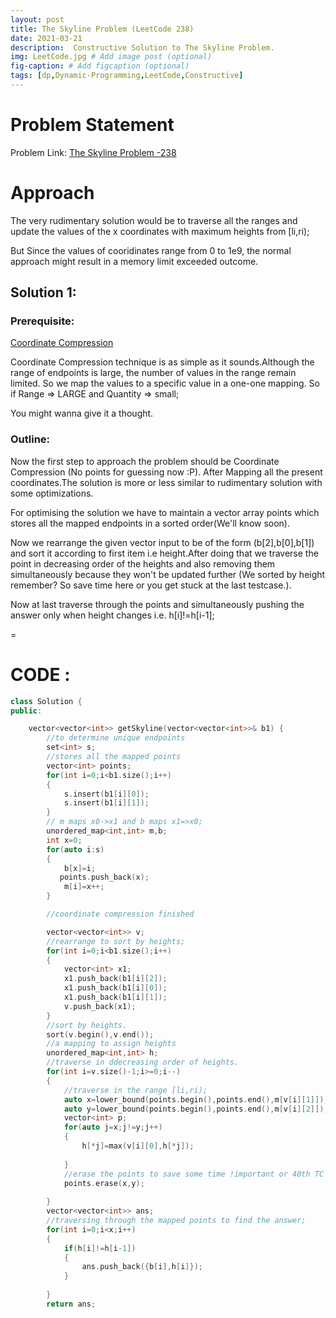 ```yaml
---
layout: post
title: The Skyline Problem (LeetCode 238)
date: 2021-03-21 
description:  Constructive Solution to The Skyline Problem.
img: LeetCode.jpg # Add image post (optional)
fig-caption: # Add figcaption (optional)
tags: [dp,Dynamic-Programming,LeetCode,Constructive]
---
```

# Problem Statement

Problem Link: [The Skyline Problem -238](https://leetcode.com/problems/the-skyline-problem/)

# Approach

The very rudimentary solution would be to traverse all the ranges and update the values of the x coordinates with maximum heights from [li,ri);

But Since the values of cooridinates range from 0 to 1e9, the normal approach might result in a memory limit exceeded outcome.


## Solution 1: 
### Prerequisite:
[Coordinate Compression](https://codeforces.com/blog/entry/23180)

Coordinate Compression technique is as simple as it sounds.Although the range of endpoints is large, the number of values in the range remain limited. So we map the values to a specific value in a one-one mapping.
So if Range => LARGE and Quantity => small; 

You might wanna give it a thought.

### Outline:
Now the first step to approach the problem should be Coordinate Compression (No points for guessing now :P).
After Mapping all the present coordinates.The solution is more or less similar to rudimentary solution with some optimizations.

For optimising the solution we have to maintain a vector array points which stores all the mapped endpoints in a sorted order(We'll know soon).

Now we rearrange the given vector input to be of the form (b[2],b[0],b[1]) and sort it according to first item i.e height.After doing that we traverse the point in decreasing order of the heights and also removing them simultaneously because they won't be updated further (We sorted by height remember? So save time here or you get stuck at the last testcase.).

Now at last traverse through the points and simultaneously pushing the answer only when height changes i.e. h[i]!=h[i-1];

=
# CODE :
``` cpp
class Solution {
public:

    vector<vector<int>> getSkyline(vector<vector<int>>& b1) {
        //to determine unique endpoints
        set<int> s;
        //stores all the mapped points
        vector<int> points;
        for(int i=0;i<b1.size();i++)
        {
            s.insert(b1[i][0]);
            s.insert(b1[i][1]);
        }
        // m maps x0->x1 and b maps x1=>x0;
        unordered_map<int,int> m,b;
        int x=0;
        for(auto i:s)
        {
            b[x]=i;
           points.push_back(x);
            m[i]=x++;
        }

        //coordinate compression finished

        vector<vector<int>> v;
        //rearrange to sort by heights;
        for(int i=0;i<b1.size();i++)
        {
            vector<int> x1;
            x1.push_back(b1[i][2]);
            x1.push_back(b1[i][0]);
            x1.push_back(b1[i][1]);
            v.push_back(x1);
        }
        //sort by heights.
        sort(v.begin(),v.end());
        //a mapping to assign heights
        unordered_map<int,int> h;
        //traverse in ddecreasing order of heights.
        for(int i=v.size()-1;i>=0;i--)
        {
            //traverse in the range [li,ri);
            auto x=lower_bound(points.begin(),points.end(),m[v[i][1]]);
            auto y=lower_bound(points.begin(),points.end(),m[v[i][2]]);
            vector<int> p;
            for(auto j=x;j!=y;j++)
            {
                h[*j]=max(v[i][0],h[*j]);
              
            }
            //erase the points to save some time !important or 40th TC won't run.
            points.erase(x,y);
          
        }
        vector<vector<int>> ans;
        //traversing through the mapped points to find the answer;
        for(int i=0;i<x;i++)
        {
            if(h[i]!=h[i-1])
            {
                ans.push_back({b[i],h[i]});
            }
          
        }
        return ans;
```


